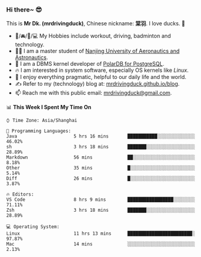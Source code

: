 ### Hi there~ 😎

This is **Mr Dk. (mrdrivingduck)**, Chinese nickname: **棠羽**. I love ducks. 🦆

- 💪/🚘/🏸/💻 My Hobbies include workout, driving, badminton and technology.
- 👨‍🎓 I am a master student of [Nanjing University of Aeronautics and Astronautics](https://en.wikipedia.org/wiki/Nanjing_University_of_Aeronautics_and_Astronautics).
- 🍊 I am a DBMS kernel developer of [PolarDB for PostgreSQL](https://github.com/ApsaraDB/PolarDB-for-PostgreSQL).
- 🔥 I am interested in system software, especially OS kernels like *Linux*.
- 🔧 I enjoy everything pragmatic, helpful to our daily life and the world.
- ✍ Refer to my (technology) blog at: [mrdrivingduck.github.io/blog](https://www.mrdrivingduck.cn/blog/#/).
- 📫 Reach me with this public email: [mrdrivingduck@gmail.com](mailto:mrdrivingduck@gmail.com).

<!--START_SECTION:waka-->
📊 **This Week I Spent My Time On** 

```text
⌚︎ Time Zone: Asia/Shanghai

💬 Programming Languages: 
Java                     5 hrs 16 mins       ███████████░░░░░░░░░░░░░░   46.02% 
sh                       3 hrs 18 mins       ███████░░░░░░░░░░░░░░░░░░   28.89% 
Markdown                 56 mins             ██░░░░░░░░░░░░░░░░░░░░░░░   8.18% 
Other                    35 mins             █░░░░░░░░░░░░░░░░░░░░░░░░   5.14% 
Diff                     26 mins             █░░░░░░░░░░░░░░░░░░░░░░░░   3.87%

🔥 Editors: 
VS Code                  8 hrs 9 mins        █████████████████░░░░░░░░   71.11% 
Zsh                      3 hrs 18 mins       ███████░░░░░░░░░░░░░░░░░░   28.89%

💻 Operating System: 
Linux                    11 hrs 13 mins      ████████████████████████░   97.87% 
Mac                      14 mins             ░░░░░░░░░░░░░░░░░░░░░░░░░   2.13%

```


<!--END_SECTION:waka-->

<!-- ![Mr Dk.'s GitHub Stats](https://github-readme-stats.vercel.app/api?username=mrdrivingduck&count_private&show_icons=true&theme=buefy) -->

<!-- ![Most Used Languages](https://github-readme-stats.vercel.app/api/top-langs/?username=mrdrivingduck&exclude_repo=mips32-CPU,snort-tcp-socket&theme=buefy&layout=compact&langs_count=10) -->


<!--
**mrdrivingduck/mrdrivingduck** is a ✨ _special_ ✨ repository because its `README.md` (this file) appears on your GitHub profile.

Here are some ideas to get you started:

- 🔭 I’m currently working on ...
- 🌱 I’m currently learning ...
- 👯 I’m looking to collaborate on ...
- 🤔 I’m looking for help with ...
- 💬 Ask me about ...
- 📫 How to reach me: ...
- 😄 Pronouns: ...
- ⚡ Fun fact: ...
-->
